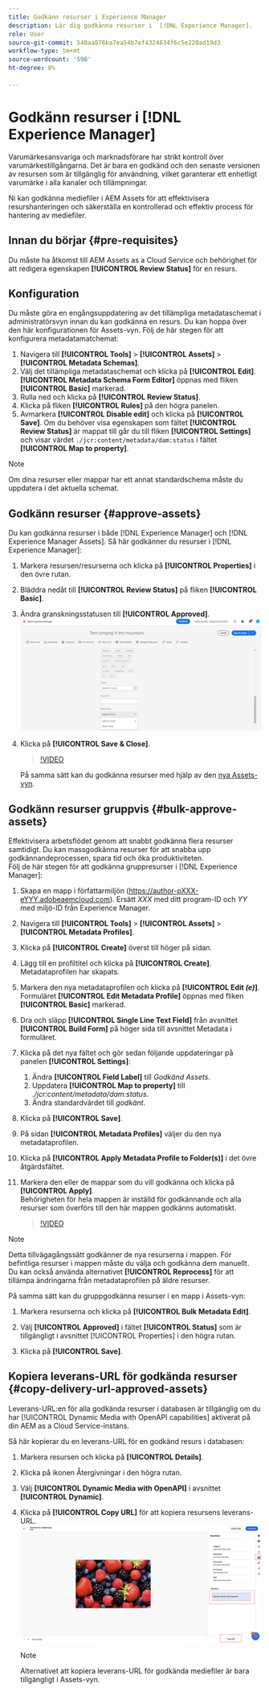 ```yaml
---
title: Godkänn resurser i Experience Manager
description: Lär dig godkänna resurser i  [!DNL Experience Manager].
role: User
source-git-commit: 540aa876ba7ea54b7ef4324634f6c5e220ad19d3
workflow-type: tm+mt
source-wordcount: '598'
ht-degree: 0%

---
```


# Godkänn resurser i [!DNL Experience Manager]

Varumärkesansvariga och marknadsförare har strikt kontroll över varumärkestillgångarna. Det är bara en godkänd och den senaste versionen av resursen som är tillgänglig för användning, vilket garanterar ett enhetligt varumärke i alla kanaler och tillämpningar.

Ni kan godkänna mediefiler i AEM Assets för att effektivisera resurshanteringen och säkerställa en kontrollerad och effektiv process för hantering av mediefiler.

## Innan du börjar {#pre-requisites}

Du måste ha åtkomst till AEM Assets as a Cloud Service och behörighet för att redigera egenskapen **[!UICONTROL Review Status]** för en resurs.

## Konfiguration

Du måste göra en engångsuppdatering av det tillämpliga metadataschemat i administratörsvyn innan du kan godkänna en resurs. Du kan hoppa över den här konfigurationen för Assets-vyn. Följ de här stegen för att konfigurera metadatamatchemat:

1. Navigera till **[!UICONTROL Tools]** > **[!UICONTROL Assets]** > **[!UICONTROL Metadata Schemas]**.
1. Välj det tillämpliga metadataschemat och klicka på **[!UICONTROL Edit]**. <br>**[!UICONTROL Metadata Schema Form Editor]** öppnas med fliken **[!UICONTROL Basic]** markerad.
1. Rulla ned och klicka på **[!UICONTROL Review Status]**.
1. Klicka på fliken **[!UICONTROL Rules]** på den högra panelen.
1. Avmarkera **[!UICONTROL Disable edit]** och klicka på **[!UICONTROL Save]**.
Om du behöver visa egenskapen som fältet **[!UICONTROL Review Status]** är mappat till går du till fliken **[!UICONTROL Settings]** och visar värdet `./jcr:content/metadata/dam:status` i fältet **[!UICONTROL Map to property]**.

>[!NOTE]
>
>Om dina resurser eller mappar har ett annat standardschema måste du uppdatera i det aktuella schemat.

## Godkänn resurser {#approve-assets}

Du kan godkänna resurser i både [!DNL Experience Manager] och [!DNL Experience Manager Assets]. Så här godkänner du resurser i [!DNL Experience Manager]:

1. Markera resursen/resurserna och klicka på **[!UICONTROL Properties]** i den övre rutan.
1. Bläddra nedåt till **[!UICONTROL Review Status]** på fliken **[!UICONTROL Basic]**.
1. Ändra granskningsstatusen till **[!UICONTROL Approved]**.
   ![bild](/help/assets/assets/approve-old-ui.png)
1. Klicka på **[!UICONTROL Save & Close]**.

   >[!VIDEO](https://video.tv.adobe.com/v/3427430)

   På samma sätt kan du godkänna resurser med hjälp av den [nya Assets-vyn](/help/assets/manage-organize-assets-view.md).

## Godkänn resurser gruppvis {#bulk-approve-assets}

Effektivisera arbetsflödet genom att snabbt godkänna flera resurser samtidigt. Du kan massgodkänna resurser för att snabba upp godkännandeprocessen, spara tid och öka produktiviteten.
<br>Följ de här stegen för att godkänna gruppresurser i [!DNL Experience Manager]:

1. Skapa en mapp i författarmiljön (https://author-pXXX-eYYY.adobeaemcloud.com). Ersätt _XXX_ med ditt program-ID och _YY_ med miljö-ID från Experience Manager.
1. Navigera till **[!UICONTROL Tools]** > **[!UICONTROL Assets]** > **[!UICONTROL Metadata Profiles]**.
1. Klicka på **[!UICONTROL Create]** överst till höger på sidan.
1. Lägg till en profiltitel och klicka på **[!UICONTROL Create]**. Metadataprofilen har skapats.
1. Markera den nya metadataprofilen och klicka på **[!UICONTROL Edit _(e)_]**. <br>Formuläret **[!UICONTROL Edit Metadata Profile]** öppnas med fliken **[!UICONTROL Basic]** markerad.
1. Dra och släpp **[!UICONTROL Single Line Text Field]** från avsnittet **[!UICONTROL Build Form]** på höger sida till avsnittet Metadata i formuläret.
1. Klicka på det nya fältet och gör sedan följande uppdateringar på panelen **[!UICONTROL Settings]**:
   1. Ändra **[!UICONTROL Field Label]** till _Godkänd Assets_.
   1. Uppdatera **[!UICONTROL Map to property]** till _./jcr:content/metadata/dam:status_.
   1. Ändra standardvärdet till _godkänt_.

1. Klicka på **[!UICONTROL Save]**.
1. På sidan **[!UICONTROL Metadata Profiles]** väljer du den nya metadataprofilen.
1. Klicka på **[!UICONTROL Apply Metadata Profile to Folder(s)]** i det övre åtgärdsfältet.
1. Markera den eller de mappar som du vill godkänna och klicka på **[!UICONTROL Apply]**.
   <br> Behörigheten för hela mappen är inställd för godkännande och alla resurser som överförs till den här mappen godkänns automatiskt.

   >[!VIDEO](https://video.tv.adobe.com/v/3427431)

>[!NOTE]
> 
>Detta tillvägagångssätt godkänner de nya resurserna i mappen. För befintliga resurser i mappen måste du välja och godkänna dem manuellt. <br> Du kan också använda alternativet **[!UICONTROL Reprocess]** för att tillämpa ändringarna från metadataprofilen på äldre resurser.

På samma sätt kan du gruppgodkänna resurser i en mapp i Assets-vyn:

1. Markera resurserna och klicka på **[!UICONTROL Bulk Metadata Edit]**.

1. Välj **[!UICONTROL Approved]** i fältet **[!UICONTROL Status]** som är tillgängligt i avsnittet [!UICONTROL Properties] i den högra rutan.

1. Klicka på **[!UICONTROL Save]**.

## Kopiera leverans-URL för godkända resurser {#copy-delivery-url-approved-assets}

Leverans-URL:en för alla godkända resurser i databasen är tillgänglig om du har [!UICONTROL Dynamic Media with OpenAPI capabilities] aktiverat på din AEM as a Cloud Service-instans.

Så här kopierar du en leverans-URL för en godkänd resurs i databasen:

1. Markera resursen och klicka på **[!UICONTROL Details]**.

1. Klicka på ikonen Återgivningar i den högra rutan.

1. Välj **[!UICONTROL Dynamic Media with OpenAPI]** i avsnittet **[!UICONTROL Dynamic]**.

1. Klicka på **[!UICONTROL Copy URL]** för att kopiera resursens leverans-URL.
   ![URL för kopieringsleverans](/help/assets/assets/copy-delivery-url.png)

   >[!NOTE]
   >
   >Alternativet att kopiera leverans-URL för godkända mediefiler är bara tillgängligt i Assets-vyn.

